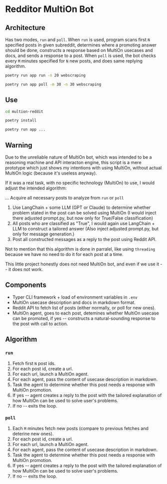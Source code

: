 # Redditor MultiOn Bot

## Architecture

Has two modes, `run` and `poll`. When `run` is used, program scans first `N` specified posts in given subreddit, determines where a promoting answer should be done, constructs a response based on MultiOn usecases and docs, and sends a response to a post. When `poll` is used, the bot checks every `M` minutes specified for `N` new posts, and does same replying algorithm.

```bash
poetry run app run -n 20 webscraping
```

```bash
poetry run app poll -m 30 -n 30 webscraping
```

## Use

```bash
cd multion-reddit
```

```bash
poetry install
```

```bash
poetry run app ...
```

## Warning

Due to the unreliable nature of MultiOn bot, which was intended to be a reasoning machine and API interacton engine, this script is a
mere prototype which just shows my intentions with using MultiOn, without actual MultiOn logic (because it's useless anyway).

If it was a real task, with no specific technology (MultiOn) to use, I would adjust the intended algorithm:

... Acquire all necessary posts to analyze from `run` or `poll`

1. Use LangChain + some LLM (GPT or Claude) to determine whether problem stated in the post can be solved using MultiOn (I would inject there adjusted prompt.py, but now only for True/False classification)
2. All posts who are classified as "True", I would again use LangChain + LLM to construct a tailored answer (Also inject adjusted prompt.py, but only for message generation.)
3. Post all constructed messages as a reply to the post using Reddit API.

Not to mention that this algorithm is done in parralel, like using `threading` because we have no need to do it for each post at a time.

This little project honestly does not need MultiOn bot, and even if we use it -- it does not work.

## Components

* Typer CLI framework + load of environment variables in `.env`
* MultiOn usecase description and docs in markdown format.
* Reddit API to fetch list of posts (either normally, or poll for new ones).
* MultiOn agent, goes to each post, detemines whether MultiOn usecase can be promoted, if yes -- constructs a natural-sounding response to the post with call to action.

## Algorithm

### `run`

1. Fetch first `N` post ids.
2. For each post id, create a url.
3. For each url, launch a MultiOn agent.
4. For each agent, pass the content of usecase description in markdown.
5. Task the agent to determine whether this post needs a response with MultiOn promotion.
6. If yes -- agent creates a reply to the post with the tailored explanation of how MultiOn can be used to solve user's problems.
7. If no -- exits the loop.

### `poll`

1. Each `M` minutes fetch new posts (compare to previous fetches and deterine new ones).
2. For each post id, create a url.
3. For each url, launch a MultiOn agent.
4. For each agent, pass the content of usecase description in markdown.
5. Task the agent to determine whether this post needs a response with MultiOn promotion.
6. If yes -- agent creates a reply to the post with the tailored explanation of how MultiOn can be used to solve user's problems.
7. If no -- exits the loop.
